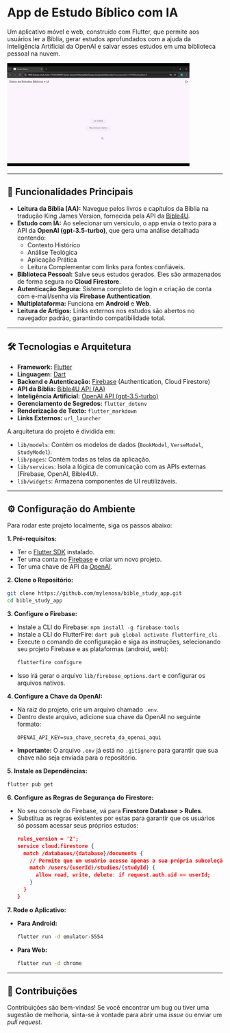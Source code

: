 # App de Estudo Bíblico com IA

Um aplicativo móvel e web, construído com Flutter, que permite aos usuários ler a Bíblia, gerar estudos aprofundados com a ajuda da Inteligência Artificial da OpenAI e salvar esses estudos em uma biblioteca pessoal na nuvem.

![Demonstração do App](assets/web-overview.gif) 
<!-- TODO: Substitua pelo link de um GIF ou screenshot do seu app -->

---

## 🚀 Funcionalidades Principais

*   **Leitura da Bíblia (AA):** Navegue pelos livros e capítulos da Bíblia na tradução King James Version, fornecida pela API da [Bible4U](https://bible4u.net/).
*   **Estudo com IA:** Ao selecionar um versículo, o app envia o texto para a API da **OpenAI (gpt-3.5-turbo)**, que gera uma análise detalhada contendo:
    *   Contexto Histórico
    *   Análise Teológica
    *   Aplicação Prática
    *   Leitura Complementar com links para fontes confiáveis.
*   **Biblioteca Pessoal:** Salve seus estudos gerados. Eles são armazenados de forma segura no **Cloud Firestore**.
*   **Autenticação Segura:** Sistema completo de login e criação de conta com e-mail/senha via **Firebase Authentication**.
*   **Multiplataforma:** Funciona em **Android** e **Web**.
*   **Leitura de Artigos:** Links externos nos estudos são abertos no navegador padrão, garantindo compatibilidade total.

---

## 🛠️ Tecnologias e Arquitetura

*   **Framework:** [Flutter](https://flutter.dev/)
*   **Linguagem:** [Dart](https://dart.dev/)
*   **Backend e Autenticação:** [Firebase](https://firebase.google.com/) (Authentication, Cloud Firestore)
*   **API da Bíblia:** [Bible4U API (AA)](https://bible4u.net/api/v1/bibles/AA)
*   **Inteligência Artificial:** [OpenAI API (gpt-3.5-turbo)](https://platform.openai.com/)
*   **Gerenciamento de Segredos:** `flutter_dotenv`
*   **Renderização de Texto:** `flutter_markdown`
*   **Links Externos:** `url_launcher`

A arquitetura do projeto é dividida em:
-   `lib/models`: Contém os modelos de dados (`BookModel`, `VerseModel`, `StudyModel`).
-   `lib/pages`: Contém todas as telas da aplicação.
-   `lib/services`: Isola a lógica de comunicação com as APIs externas (Firebase, OpenAI, Bible4U).
-   `lib/widgets`: Armazena componentes de UI reutilizáveis.

---

## ⚙️ Configuração do Ambiente

Para rodar este projeto localmente, siga os passos abaixo:

**1. Pré-requisitos:**
*   Ter o [Flutter SDK](https://flutter.dev/docs/get-started/install) instalado.
*   Ter uma conta no [Firebase](https://firebase.google.com/) e criar um novo projeto.
*   Ter uma chave de API da [OpenAI](https://platform.openai.com/).

**2. Clone o Repositório:**
```bash
git clone https://github.com/mylenosa/bible_study_app.git
cd bible_study_app
```

**3. Configure o Firebase:**
*   Instale a CLI do Firebase: `npm install -g firebase-tools`
*   Instale a CLI do FlutterFire: `dart pub global activate flutterfire_cli`
*   Execute o comando de configuração e siga as instruções, selecionando seu projeto Firebase e as plataformas (android, web):
    ```bash
    flutterfire configure
    ```
*   Isso irá gerar o arquivo `lib/firebase_options.dart` e configurar os arquivos nativos.

**4. Configure a Chave da OpenAI:**
*   Na raiz do projeto, crie um arquivo chamado `.env`.
*   Dentro deste arquivo, adicione sua chave da OpenAI no seguinte formato:
    ```
    OPENAI_API_KEY=sua_chave_secreta_da_openai_aqui
    ```
*   **Importante:** O arquivo `.env` já está no `.gitignore` para garantir que sua chave não seja enviada para o repositório.

**5. Instale as Dependências:**
```bash
flutter pub get
```

**6. Configure as Regras de Segurança do Firestore:**
*   No seu console do Firebase, vá para **Firestore Database > Rules**.
*   Substitua as regras existentes por estas para garantir que os usuários só possam acessar seus próprios estudos:
    ```json
    rules_version = '2';
    service cloud.firestore {
      match /databases/{database}/documents {
        // Permite que um usuário acesse apenas a sua própria subcoleção de estudos
        match /users/{userId}/studies/{studyId} {
          allow read, write, delete: if request.auth.uid == userId;
        }
      }
    }
    ```

**7. Rode o Aplicativo:**
*   **Para Android:**
    ```bash
    flutter run -d emulator-5554
    ```
*   **Para Web:**
    ```bash
    flutter run -d chrome
    ```

---

## 🤝 Contribuições

Contribuições são bem-vindas! Se você encontrar um bug ou tiver uma sugestão de melhoria, sinta-se à vontade para abrir uma *issue* ou enviar um *pull request*.
